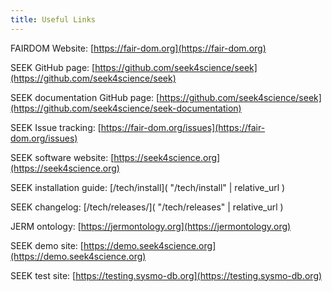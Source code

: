 ```yaml
---
title: Useful Links
---
```


FAIRDOM Website: [https://fair-dom.org](https://fair-dom.org)

SEEK GitHub page: [https://github.com/seek4science/seek](https://github.com/seek4science/seek)

SEEK documentation GitHub page: [https://github.com/seek4science/seek](https://github.com/seek4science/seek-documentation)

SEEK Issue tracking: [https://fair-dom.org/issues](https://fair-dom.org/issues)

SEEK software website: [https://seek4science.org](https://seek4science.org)

SEEK installation guide: [/tech/install]( "/tech/install" | relative_url )

SEEK changelog: [/tech/releases/]( "/tech/releases" | relative_url )

JERM ontology: [https://jermontology.org](https://jermontology.org)

SEEK demo site: [https://demo.seek4science.org](https://demo.seek4science.org)

SEEK test site: [https://testing.sysmo-db.org](https://testing.sysmo-db.org)
